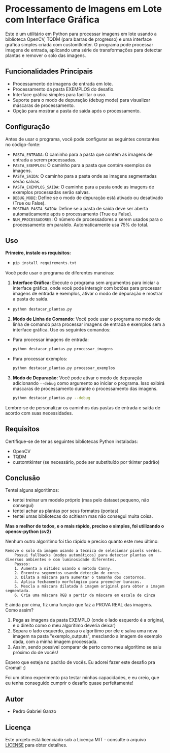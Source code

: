 
# Processamento de Imagens em Lote com Interface Gráfica

Este é um utilitário em Python para processar imagens em lote usando a biblioteca OpenCV, TQDM (para barras de progresso)
e uma interface gráfica simples criada com customtkinter. O programa pode processar imagens de entrada, 
aplicando uma série de transformações para detectar plantas e remover o solo das imagens.

## Funcionalidades Principais

- Processamento de imagens de entrada em lote.
- Processamento da pasta EXEMPLOS do desafio.
- Interface gráfica simples para facilitar o uso.
- Suporte para o modo de depuração (debug mode) para visualizar máscaras de processamento.
- Opção para mostrar a pasta de saída após o processamento.

## Configuração

Antes de usar o programa, você pode configurar as seguintes constantes no código-fonte:

- `PASTA_ENTRADA`: O caminho para a pasta que contém as imagens de entrada a serem processadas.
- `PASTA_EXEMPLOS`: O caminho para a pasta que contém exemplos de imagens.
- `PASTA_SAIDA`: O caminho para a pasta onde as imagens segmentadas serão salvas.
- `PASTA_EXEMPLOS_SAIDA`: O caminho para a pasta onde as imagens de exemplos processadas serão salvas.
- `DEBUG_MODE`: Define se o modo de depuração está ativado ou desativado (True ou False).
- `MOSTRAR_PASTA_SAIDA`: Define se a pasta de saída deve ser aberta automaticamente após o processamento (True ou False).
- `NUM_PROCESSADORES`: O número de processadores a serem usados para o processamento em paralelo. Automaticamente usa 75% do total.

## Uso

**Primeiro, instale os requisitos:**
- ```bash
  pip install requirements.txt
  ```

Você pode usar o programa de diferentes maneiras:

1. **Interface Gráfica:** Execute o programa sem argumentos para iniciar a interface gráfica, onde você pode interagir com botões para processar imagens de entrada e exemplos, ativar o modo de depuração e mostrar a pasta de saída.
- ```bash
  python destacar_plantas.py
  ```

2. **Modo de Linha de Comando:** Você pode usar o programa no modo de linha de comando para processar imagens de entrada e exemplos sem a interface gráfica. Use os seguintes comandos:

- Para processar imagens de entrada:
  ```bash
  python destacar_plantas.py processar_imagens
  ```

- Para processar exemplos:
  ```bash
  python destacar_plantas.py processar_exemplos
  ```

3. **Modo de Depuração:** Você pode ativar o modo de depuração adicionando `--debug` como argumento ao iniciar o programa. Isso exibirá máscaras de processamento durante o processamento das imagens.
   ```bash
   python destacar_plantas.py --debug
   ```

Lembre-se de personalizar os caminhos das pastas de entrada e saída de acordo com suas necessidades.

## Requisitos

Certifique-se de ter as seguintes bibliotecas Python instaladas:

- OpenCV
- TQDM
- customtkinter (se necessário, pode ser substituído por tkinter padrão)


## Conclusão
Tentei alguns algorítimos:
- tentei treinar um modelo próprio (mas pelo dataset pequeno, não consegui)
- tentei achar as plantas por seus formatos (pontas)
- tentei umas bibliotecas do scitlearn mas não consegui muita coisa.

**Mas o melhor de todos, e o mais rápido, preciso e simples, foi utilizando o opencv-python (cv2)**

Nenhum outro algorítimo foi tão rápido e preciso quanto este meu último:
```text
Remove o solo da imagem usando a técnica de selecionar pixels verdes.
    Possui fallbacks (modos automáticos) para detectar plantas em diversos ambientes e com luminosidade diferentes.
    Passos:
    1. Aumenta a nitidez usando o método Canny.
    2. Encontra segmentos usando detecção de cores.
    3. Dilata a máscara para aumentar o tamanho dos contornos.
    4. Aplica fechamento morfológico para preencher buracos.
    5. Mescla a máscara dilatada à imagem original para obter a imagem segmentada.
    6. Cria uma máscara RGB a partir da máscara em escala de cinza
```

E ainda por cima, fiz uma função que faz a PROVA REAL das imagens. Como assim?
1. Pega as imagens da pasta EXEMPLO (onde o lado esquerdo é a original, e o direito como o meu algoritimo deveria deixar)
2. Separa o lado esquerdo, passa o algorítimo por ele e salva uma nova imagem na pasta "exemplo_outputs", mesclando a imagem de exemplo dada, com a minha imagem processada.
3. Assim, sendo possível comparar de perto como meu algorítimo se saiu próximo do de vocês!


Espero que esteja no padrão de vocês. Eu adorei fazer este desafio pra Cromai! :)

Foi um ótimo experimento pra testar minhas capacidades, e eu creio, que eu tenha conseguido cumprir o desafio quase perfeitamente!


## Autor

- Pedro Gabriel Ganzo

## Licença

Este projeto está licenciado sob a Licença MIT - consulte o arquivo [LICENSE](LICENSE) para obter detalhes.
